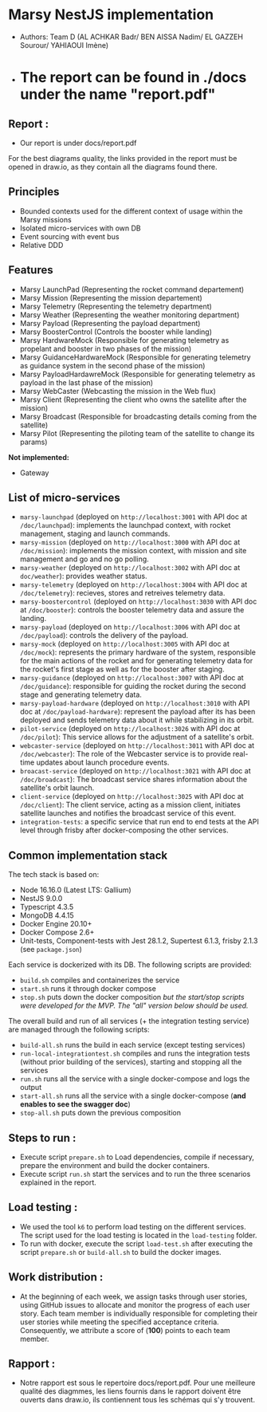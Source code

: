 # Marsy NestJS implementation

- Authors: Team D (AL ACHKAR Badr/ BEN AISSA Nadim/ EL GAZZEH Sourour/ YAHIAOUI Imène)

- # The report can be found in ./docs under the name "report.pdf"

## Report :

- Our report is under docs/report.pdf

For the best diagrams quality, the links provided in the report must be opened in draw.io, as they contain all the diagrams found there.

## Principles

- Bounded contexts used for the different context of usage within the Marsy missions
- Isolated micro-services with own DB
- Event sourcing with event bus
- Relative DDD

## Features

- Marsy LaunchPad (Representing the rocket command departement)
- Marsy Mission (Representing the mission departement)
- Marsy Telemetry (Representing the telemetry department)
- Marsy Weather (Representing the weather monitoring department)
- Marsy Payload (Representing the payload department)
- Marsy BoosterControl (Controls the booster while landing)
- Marsy HardwareMock (Responsible for generating telemetry as propelant and booster in two phases of the mission)
- Marsy GuidanceHardwareMock (Responsible for generating telemetry as guidance system in the second phase of the mission)
- Marsy PayloadHardawreMock (Responsible for generating telemetry as payload in the last phase of the mission)
- Marsy WebCaster (Webcasting the mission in the Web flux)
- Marsy Client (Representing the client who owns the satellite after the mission)
- Marsy Broadcast (Responsible for broadcasting details coming from the satellite)
- Marsy Pilot (Representing the piloting team of the satellite to change its params)

**Not implemented:**

- Gateway

## List of micro-services

- `marsy-launchpad` (deployed on `http://localhost:3001` with API doc at `/doc/launchpad`): implements the launchpad context, with rocket management, staging and launch commands.
- `marsy-mission` (deployed on `http://localhost:3000` with API doc at `/doc/mission`): implements the mission context, with mission and site management and go and no go polling.
- `marsy-weather` (deployed on `http://localhost:3002` with API doc at `doc/weather`): provides weather status.
- `marsy-telemetry` (deployed on `http://localhost:3004` with API doc at `/doc/telemetry`): recieves, stores and retreives telemetry data.
- `marsy-boostercontrol` (deployed on `http://localhost:3030` with API doc at `/doc/booster`): controls the booster telemetry data and assure the landing.
- `marsy-payload` (deployed on `http://localhost:3006` with API doc at `/doc/payload`): controls the delivery of the payload.
- `marsy-mock` (deployed on `http://localhost:3005` with API doc at `/doc/mock`): represents the primary hardware of the system, responsible for the main actions of the rocket and for generating telemetry data for the rocket's first stage as well as for the booster after staging.
- `marsy-guidance` (deployed on `http://localhost:3007` with API doc at `/doc/guidance`): responsible for guiding the rocket during the second stage and generating telemetry data.
- `marsy-payload-hardware` (deployed on `http://localhost:3010` with API doc at `/doc/payload-hardware`): represent the payload after its has been deployed and sends telemetry data about it while stabilizing in its orbit.
- `pilot-service` (deployed on `http://localhost:3026` with API doc at `/doc/pilot`): This service allows for the adjustment of a satellite's orbit.
- `webcaster-service` (deployed on `http://localhost:3011` with API doc at `/doc/webcaster`): The role of the Webcaster service is to provide real-time updates about launch procedure events.
- `broacast-service` (deployed on `http://localhost:3021` with API doc at `/doc/broadcast`): The broadcast service shares information about the satellite's orbit launch.
- `client-service` (deployed on `http://localhost:3025` with API doc at `/doc/client`): The client service, acting as a mission client, initiates satellite launches and notifies the broadcast service of this event.
- `integration-tests`: a specific service that run end to end tests at the API level through frisby after docker-composing the other services.

## Common implementation stack

The tech stack is based on:

- Node 16.16.0 (Latest LTS: Gallium)
- NestJS 9.0.0
- Typescript 4.3.5
- MongoDB 4.4.15
- Docker Engine 20.10+
- Docker Compose 2.6+
- Unit-tests, Component-tests with Jest 28.1.2, Supertest 6.1.3, frisby 2.1.3 (see `package.json`)

Each service is dockerized with its DB. The following scripts are provided:

- `build.sh` compiles and containerizes the service
- `start.sh` runs it through docker compose
- `stop.sh` puts down the docker composition
  _but the start/stop scripts were developed for the MVP. The "all" version below should be used._

The overall build and run of all services (+ the integration testing service) are managed through the following scripts:

- `build-all.sh` runs the build in each service (except testing services)
- `run-local-integrationtest.sh` compiles and runs the integration tests (without prior building of the services), starting and stopping all the services
- `run.sh` runs all the service with a single docker-compose and logs the output
- `start-all.sh` runs all the service with a single docker-compose (**and enables to see the swagger doc**)
- `stop-all.sh` puts down the previous composition

## Steps to run :

- Execute script `prepare.sh` to Load dependencies, compile if necessary, prepare the environment and build the docker containers.
- Execute script `run.sh` start the services and to run the three scenarios explained in the report.

## Load testing :

- We used the tool `k6` to perform load testing on the different services. The script used for the load testing is located in the `load-testing` folder.
- To run with docker, execute the script `load-test.sh` after executing the script `prepare.sh` or `build-all.sh` to build the docker images.

## Work distribution :

- At the beginning of each week, we assign tasks through user stories, using GitHub issues to allocate and monitor the progress of each user story. Each team member is individually responsible for completing their user stories while meeting the specified acceptance criteria. Consequently, we attribute a score of (**100**) points to each team member.

## Rapport :

- Notre rapport est sous le repertoire docs/report.pdf.
  Pour une meilleure qualité des diagmmes, les liens fournis dans le rapport doivent être ouverts dans draw.io, ils contiennent tous les schémas qui s'y trouvent.
